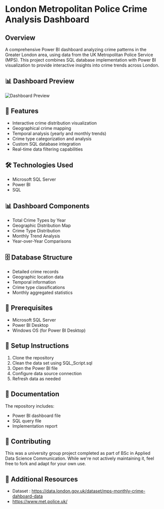 # London Metropolitan Police Crime Analysis Dashboard

## Overview
A comprehensive Power BI dashboard analyzing crime patterns in the Greater London area, using data from the UK Metropolitan Police Service (MPS). This project combines SQL database implementation with Power BI visualization to provide interactive insights into crime trends across London.

## 📊 Dashboard Preview
![Dashboard Preview](.Screenshot.png)

## 🎯 Features
- Interactive crime distribution visualization
- Geographical crime mapping
- Temporal analysis (yearly and monthly trends)
- Crime type categorization and analysis
- Custom SQL database integration
- Real-time data filtering capabilities

## 🛠️ Technologies Used
- Microsoft SQL Server
- Power BI
- SQL

## 📊 Dashboard Components
- Total Crime Types by Year
- Geographic Distribution Map
- Crime Type Distribution
- Monthly Trend Analysis
- Year-over-Year Comparisons

## 🗄️ Database Structure
- Detailed crime records
- Geographic location data
- Temporal information
- Crime type classifications
- Monthly aggregated statistics

## 📌 Prerequisites
- Microsoft SQL Server
- Power BI Desktop
- Windows OS (for Power BI Desktop)

## 🚀 Setup Instructions
1. Clone the repository
2. Clean the data set using SQL_Script.sql
3. Open the Power BI file
4. Configure data source connection
5. Refresh data as needed


## 📝 Documentation
The repository includes:
- Power BI dashboard file
- SQL query file
- Implementation report


## 🤝 Contributing
This was a university group project completed as part of BSc in Applied Data Science Communication. While we're not actively maintaining it, feel free to fork and adapt for your own use.


## 🔗 Additional Resources
- Dataset : https://data.london.gov.uk/dataset/mps-monthly-crime-dahboard-data
- https://www.met.police.uk/
